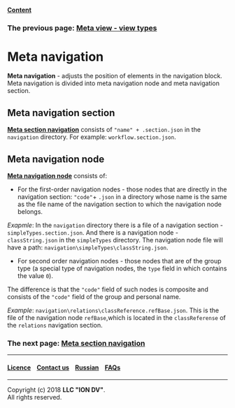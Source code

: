 #### [Content](/docs/en/index.md)

### The previous page: [Meta view - view types](/docs/en/2_system_description/metadata_structure/meta_view/view_types.md)

# Meta navigation 

**Meta navigation** - adjusts the position of elements in the navigation block. Meta navigation is divided into meta navigation node and meta navigation section.

## Meta navigation section

[**Meta section navigation**](/docs/en/2_system_description/metadata_structure/meta_navigation/navigation_section.md) consists of `"name" + .section.json` in the `navigation` directory. For example: `workflow.section.json`. 

## Meta navigation node

[**Meta navigation node**](/docs/en/2_system_description/metadata_structure/meta_navigation/navigation_nodes.md) consists of:

* For the first-order navigation nodes - those nodes that are directly in the navigation section: `"code"`+ `.json` in a directory whose name is the same as the file name of the navigation section to which the navigation node belongs. 

_Exapmle_: In the `navigation` directory there is a file of a navigation section - `simpleTypes.section.json`. And there is a navigation node - `classString.json` in the `simpleTypes` directory. The navigation node file will have a path: `navigation\simpleTypes\classString.json`.
     
* For second order navigation nodes - those nodes that are of the group type (a special type of navigation nodes, the `type` field in which contains the value `0`).

The difference is that the `"code"` field of such nodes is composite and consists of the `"code"` field of the group and personal name. 

_Example_: `navigation\relations\classReference.refBase.json`. This is the file of the navigation node `refBase`,which is located in the `classReferense` of the `relations` navigation section.

### The next page: [Meta section navigation](/docs/en/2_system_description/metadata_structure/meta_navigation/navigation_section.md)

--------------------------------------------------------------------------  


 #### [Licence](/LICENCE.md) &ensp;  [Contact us](https://iondv.com) &ensp;  [Russian](/docs/ru/2_system_description/metadata_structure/meta_navigation/meta_navigation.md)   &ensp; [FAQs](/faqs.md)          



--------------------------------------------------------------------------  

Copyright (c) 2018 **LLC "ION DV"**.  
All rights reserved. 